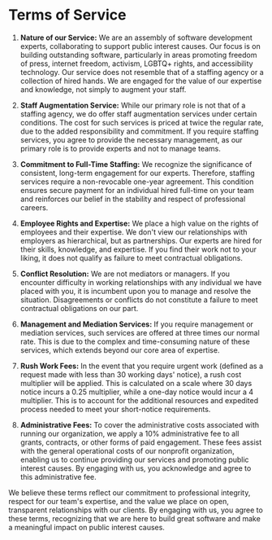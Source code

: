 # Terms of Service

1. **Nature of our Service:** We are an assembly of software development experts, collaborating to support public interest causes. Our focus is on building outstanding software, particularly in areas promoting freedom of press, internet freedom, activism, LGBTQ+ rights, and accessibility technology. Our service does not resemble that of a staffing agency or a collection of hired hands. We are engaged for the value of our expertise and knowledge, not simply to augment your staff.

2. **Staff Augmentation Service:** While our primary role is not that of a staffing agency, we do offer staff augmentation services under certain conditions. The cost for such services is priced at twice the regular rate, due to the added responsibility and commitment. If you require staffing services, you agree to provide the necessary management, as our primary role is to provide experts and not to manage teams.

3. **Commitment to Full-Time Staffing:** We recognize the significance of consistent, long-term engagement for our experts. Therefore, staffing services require a non-revocable one-year agreement. This condition ensures secure payment for an individual hired full-time on your team and reinforces our belief in the stability and respect of professional careers.

4. **Employee Rights and Expertise:** We place a high value on the rights of employees and their expertise. We don't view our relationships with employers as hierarchical, but as partnerships. Our experts are hired for their skills, knowledge, and expertise. If you find their work not to your liking, it does not qualify as failure to meet contractual obligations.

5. **Conflict Resolution:** We are not mediators or managers. If you encounter difficulty in working relationships with any individual we have placed with you, it is incumbent upon you to manage and resolve the situation. Disagreements or conflicts do not constitute a failure to meet contractual obligations on our part.

6. **Management and Mediation Services:** If you require management or mediation services, such services are offered at three times our normal rate. This is due to the complex and time-consuming nature of these services, which extends beyond our core area of expertise.

7. **Rush Work Fees:** In the event that you require urgent work (defined as a request made with less than 30 working days' notice), a rush cost multiplier will be applied. This is calculated on a scale where 30 days notice incurs a 0.25 multiplier, while a one-day notice would incur a 4 multiplier. This is to account for the additional resources and expedited process needed to meet your short-notice requirements.

8. **Administrative Fees:** To cover the administrative costs associated with running our organization, we apply a 10% administrative fee to all grants, contracts, or other forms of paid engagement. These fees assist with the general operational costs of our nonprofit organization, enabling us to continue providing our services and promoting public interest causes. By engaging with us, you acknowledge and agree to this administrative fee.

We believe these terms reflect our commitment to professional integrity, respect for our team's expertise, and the value we place on open, transparent relationships with our clients. By engaging with us, you agree to these terms, recognizing that we are here to build great software and make a meaningful impact on public interest causes.

